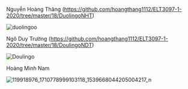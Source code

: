 Nguyễn Hoàng Thăng (https://github.com/hoangthang1112/ELT3097-1-2020/tree/master/18/DuolingoNHT)

![duolingoo](https://user-images.githubusercontent.com/71000279/95849748-0d956d80-0d7a-11eb-950d-a6e2eb50ed68.gif)



Ngô Duy Trường (https://github.com/hoangthang1112/ELT3097-1-2020/tree/master/18/DoulingoNDT)

![Doulingo](https://user-images.githubusercontent.com/71000626/95873383-15fda080-0d9a-11eb-87d4-112ca9d4eb9f.gif)



Hoàng Minh Nam

![119918976_1710778999103118_1539668044205004217_n](https://user-images.githubusercontent.com/71000279/96090901-1493bb80-0ef3-11eb-83a1-a07815f80a9e.gif)
